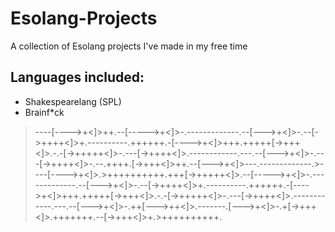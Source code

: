 # Esolang-Projects
A collection of Esolang projects I've made in my free time

## Languages included:
- Shakespearelang (SPL)
- Brainf*ck

> ----[---->+<]>++.--[----->+<]>-.-------------.--[--->+<]>-.--[->++++<]>+.----------.++++++.-[---->+<]>+++.+++++[->+++<]>.-.-[->+++++<]>-.---[->++++<]>.------------.---.--[--->+<]>-.---[->++++<]>-.--.++++.[->+++<]>++.--[--->+<]>---.-------------.>----[---->+<]>.>++++++++++.+++[->+++++<]>.--[----->+<]>-.-------------.--[--->+<]>-.--[->++++<]>+.----------.++++++.-[---->+<]>+++.+++++[->+++<]>.-.-[->+++++<]>-.---[->++++<]>.------------.---.--[--->+<]>-.++[--->++<]>.-------.[--->+<]>-.+[->+++<]>.+++++++.--[->+++<]>+.>++++++++++.
